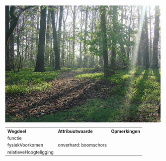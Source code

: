 ![boomschors](media/a8a6779d2f6e340438c574faad2887c921e28f66.jpg)

|                        |                       |                 |
|------------------------|-----------------------|-----------------|
| **Wegdeel**            | **Attribuutwaarde**   | **Opmerkingen** |
| functie                |                       |                 |
| fysiekVoorkomen        | onverhard: boomschors |                 |
| relatieveHoogteligging |                       |                 |
